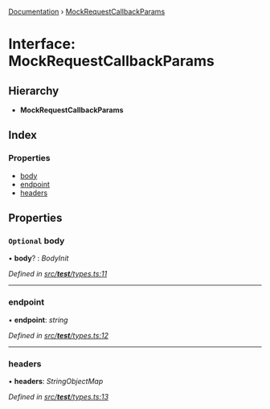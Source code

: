 [Documentation](../README.md) › [MockRequestCallbackParams](mockrequestcallbackparams.md)

# Interface: MockRequestCallbackParams

## Hierarchy

* **MockRequestCallbackParams**

## Index

### Properties

* [body](mockrequestcallbackparams.md#optional-body)
* [endpoint](mockrequestcallbackparams.md#endpoint)
* [headers](mockrequestcallbackparams.md#headers)

## Properties

### `Optional` body

• **body**? : *BodyInit*

*Defined in [src/__test__/types.ts:11](https://github.com/dylanaubrey/getta/blob/3b42b6f/src/__test__/types.ts#L11)*

___

###  endpoint

• **endpoint**: *string*

*Defined in [src/__test__/types.ts:12](https://github.com/dylanaubrey/getta/blob/3b42b6f/src/__test__/types.ts#L12)*

___

###  headers

• **headers**: *StringObjectMap*

*Defined in [src/__test__/types.ts:13](https://github.com/dylanaubrey/getta/blob/3b42b6f/src/__test__/types.ts#L13)*
